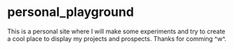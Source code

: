 # personal_playground
This is a personal site where I will make some experiments and try to create a cool place to display my projects and prospects. Thanks for comming ^w^.
